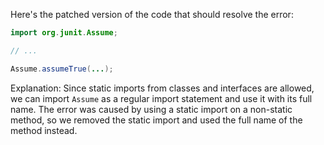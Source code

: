 Here's the patched version of the code that should resolve the error:
```java
import org.junit.Assume;

// ...

Assume.assumeTrue(...);
```
Explanation:
Since static imports from classes and interfaces are allowed, we can import `Assume` as a regular import statement and use it with its full name. The error was caused by using a static import on a non-static method, so we removed the static import and used the full name of the method instead.
